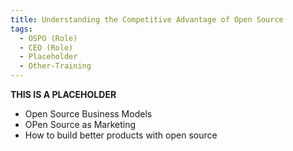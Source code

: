 ```yaml
---
title: Understanding the Competitive Advantage of Open Source
tags: 
  - OSPO (Role)
  - CEO (Role)
  - Placeholder
  - Other-Training
---
```


**THIS IS A PLACEHOLDER**

- Open Source Business Models 
- OPen Source as Marketing
- How to build better products with open source
